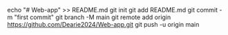 echo "# Web-app" >> README.md
git init
git add README.md
git commit -m "first commit"
git branch -M main
git remote add origin https://github.com/Dearie2024/Web-app.git
git push -u origin main
